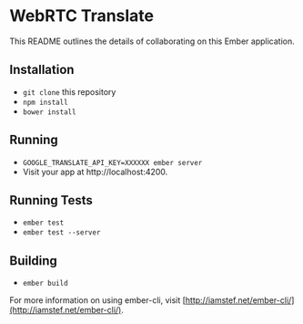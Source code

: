 # WebRTC Translate

This README outlines the details of collaborating on this Ember application.

## Installation

* `git clone` this repository
* `npm install`
* `bower install`

## Running

* `GOOGLE_TRANSLATE_API_KEY=XXXXXX ember server`
* Visit your app at http://localhost:4200.

## Running Tests

* `ember test`
* `ember test --server`

## Building

* `ember build`

For more information on using ember-cli, visit [http://iamstef.net/ember-cli/](http://iamstef.net/ember-cli/).
